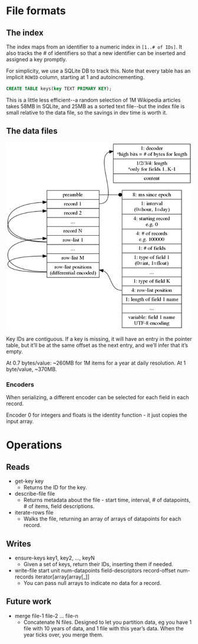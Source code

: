 # File formats
## The index

The index maps from an identifier to a numeric index in `[1..# of IDs]`. It also tracks the # of identifiers so that a new identifier can be inserted and assigned a key promptly.

For simplicity, we use a SQLite DB to track this. Note that every table has an implicit `ROWID` column, starting at 1 and autoincrementing.

```sql
CREATE TABLE keys(key TEXT PRIMARY KEY);
```

This is a little less efficient--a random selection of 1M Wikipedia articles takes 58MB in SQLite, and 25MB as a sorted text file--but the index file is small relative to the data file, so the savings in dev time is worth it.

## The data files
![Record layout](format.png)

Key IDs are contiguous. If a key is missing, it will have an entry in the pointer table, but it’ll be at the same offset as the next entry, and we’ll infer that it’s empty.

At 0.7 bytes/value: ~260MB for 1M items for a year at daily resolution.
At 1 byte/value, ~370MB.

### Encoders

When serializing, a different encoder can be selected for each field in each record.

Encoder 0 for integers and floats is the identity function - it just copies the input array.

# Operations
## Reads
- get-key key
  - Returns the ID for the key.
- describe-file file
  - Returns metadata about the file - start time, interval, # of datapoints, # of items, field descriptions.
- iterate-rows file
  -	Walks the file, returning an array of arrays of datapoints for each record.

## Writes
- ensure-keys key1, key2, …, keyN
  -	Given a set of keys, return their IDs, inserting them if needed.
- write-file start unit num-datapoints field-descriptors record-offset num-records iterator[array[array[_]]
  -	You can pass null arrays to indicate no data for a record.

## Future work
- merge file-1 file-2 … file-n
  -	Concatenate N files. Designed to let you partition data, eg you have 1 file with 10 years of data, and 1 file with this year’s data. When the year ticks over, you merge them.
